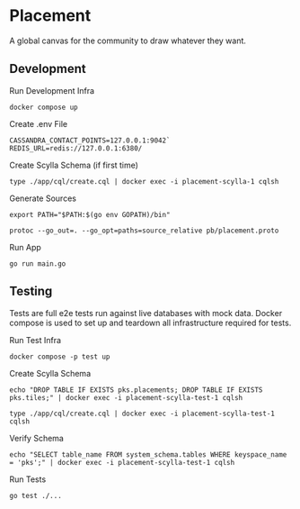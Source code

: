 # Placement

A global canvas for the community to draw whatever they want.

## Development

Run Development Infra

`docker compose up`

Create .env File

```
CASSANDRA_CONTACT_POINTS=127.0.0.1:9042`
REDIS_URL=redis://127.0.0.1:6380/
```
Create Scylla Schema (if first time)

`type ./app/cql/create.cql | docker exec -i placement-scylla-1 cqlsh`

Generate Sources

`export PATH="$PATH:$(go env GOPATH)/bin"`

`protoc --go_out=. --go_opt=paths=source_relative pb/placement.proto`

Run App

`go run main.go`

## Testing
Tests are full e2e tests run against live databases with mock data. 
Docker compose is used to set up and teardown all infrastructure required for tests.

Run Test Infra

`docker compose -p test up`

Create Scylla Schema

`echo "DROP TABLE IF EXISTS pks.placements; DROP TABLE IF EXISTS pks.tiles;" | docker exec -i placement-scylla-test-1 cqlsh`

`type ./app/cql/create.cql | docker exec -i placement-scylla-test-1 cqlsh`

Verify Schema

`echo "SELECT table_name FROM system_schema.tables WHERE keyspace_name = 'pks';" | docker exec -i placement-scylla-test-1 cqlsh`

Run Tests

`go test ./...`